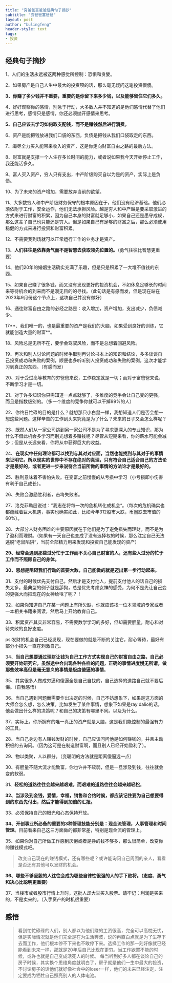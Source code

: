 ```yaml
---
title: "穷爸爸富爸爸经典句子摘抄"
subtitle: "穷爸爸富爸爸"
layout: post
author: "bulingfeng"
header-style: text
tags:
- 投资
---
```


## 经典句子摘抄

1、人们的生活永远被这两种感觉所控制：恐惧和贪婪。

2、如果房产是自己人生中最大的投资项的话，那么毫无疑问这笔投资很傻。

**3、你赚了多少钱并不重要，重要的是你留下来多少钱，以及能够留住它们多久。**

4、好好观察你的感情，别急于行动，大多数人并不知道的是他们感情代替了他们进行思考，感情只是感情，你还必须抛开感情来思考。

**5、自己应该去学习如何取支配钱，而不是赚钱然后进行消费。**

6、资产是能把钱放进我们口袋的东西，负债是把钱从我们口袋取走的东西。

7、竭尽全力买入能带来收入的资产，这是你走向财富自由之路的最后方法。

8、财富就是支撑一个人生存多长时间的能力，或者说如果我今天开始停止工作，我还能活多久。

9、富人买入资产，穷人只有支出，中产阶级购买自以为是的资产，实际上是负债。

10、为了未来的资产增加，需要放弃当前的欲望。

11、大多数穷人和中产阶级财务保守的根本原因在于，他们没有经济基础。他们必须依附于工作，安全运作，他们无法承担风险。越是穷人和中产越是要采取激进的方式来进行财富的积累，因为自己本身的财富就足够小，如果自己还是墨守成规，那么这辈子自己也只能还是穷人。但是如果自己有足够的财富之后，那么必须使用稳健的方式来进行投资和财富积累。

12、不需要我到场就可以正常运行工作的业务才是资产。

13、**人们往往是依靠勇气而不是智慧去获取领先位置的。**（勇气往往比智慧更重要）

14、他们20年的婚姻生活确实充满了乐趣，但是只是积累了一大堆不值钱的东西。

15、如果自己赚了很多钱，而又没有发现更好的投资机会，不如休息足够长的时间来等待机会的到来而不是漫无目的的寻找。（此句话是有感而发，但是现在站在2023年9月份这个节点上，这块自己并没有做好）

16、通往财富自由之路的必经之路是：收入增加，资产增加，支出减少，负债减少。

17**、我们唯一的，也是最重要的资产是我们的大脑，如果受到良好的训练，它就能创造大量的财富**。

18、风险总是无所不在，要学会驾驭风险，而不是总想着回避风险。

19、再次和别人讨论问题的时候争取别再讨论书本上的知识和结论，多多谈谈自己投资成功和失败的案例，顺便也多听听别人投资成功和失败的案例，这次才能学习到真正的东西。（有感而发）

20、对于受过高等教育的穷爸爸来说，工作稳定就是一切；而对于富爸爸来说，不断学习才是一切。

21、对于许多知识你只需知道一点点就够了，多维度的竞争会让自己变的更强，而且是指数级别的。（多一个维度的竞争你就可以干掉99%的人）

22、你终日忙碌的目的是什么？就想那只小白鼠一样，我想知道人们是否会想一想这些问题。这样辛苦的工作到头来究竟是为了什么？未来的日子又会怎么样呢？

23、既然人们从一家公司跳到另一家公司不是为了寻求更深入的专业知识，那为什么不借此机会多学习而别光想着多赚钱呢？尽管从短期来看，你的薪水可能会减少；但是从长远来看，你将从中获得巨大的收益。

24、**在现实中任何理论都可以找到与其对对应面，当然也能找到与其对于的事情来证明它。所以现实的世界中不存在绝对的真理，只有符合自己适合自己的方法论才是最好的，或者更进一步来说符合当前所做的事情的方法论才是最好的。**

25、胜利意味着不害怕失败。在变富之前慢慢的从亏损中学习（小亏损即小伤害有利于自己成长）。

26、失败会激励胜利者，击垮失败者。

27、洛克菲勒层说过：”我志在将每一次的危机转化成机会“。（每次的危机确实也都蕴藏着巨大机遇，事实也确实如此，比如今年312股市大跌，币圈跌去市值的60%）。

28、大部分人财务困难的主要原因就在于他们是为了避免损失而理财，而不是为了盈利而理财。（如果有一天自己也变成了没有选择权的时候，那么注定自己无法逃脱”老鼠陷阱“，当前全部精力用来发现和投资自己能发现的资产）

**29、经常会遇到那些过分忙于工作而不关心自己财富的人，还有些人过分的忙于工作而不照顾自己的身体。**

**30、思想是阻碍我们行动的首要大敌，自己能做的就是迈出第一步行动起来。**

31、支付的时候优先支付自己，然后才是支付他人，提前支付他人的话自己的损失太多。最典型的例子就是舔狗，总是优先考虑女神的感受，为何不是先让自己变的更强大而把现在的女神给甩了呢？！

32、如果你知道自己在某一问题上有所欠缺，你就应该找一位本领域的专家或者一本相关书籍来阅读，然后马上开始教育自己。

33、积累资产其实非常容易，不需要数学学习的多好，但却需要胆量，耐心和对待失败的良好态度。

ps:发财的机会自己已经发现，现在要做的就是不断的关注它，耐心等待，最好有部分小损失一直在刺激自己。

34、**当自己想要通过理财让钱为自己工作方式实现自己的财富自由之路，自己必须要开始研究它，虽然途中会出现各种各样的问题，正确的事情进度慢无所谓，做那些效率高但是毫无意义的事情是极度傻逼的事情**。

35、其实很多人做成穷逼和傻逼全是自己自找的，自己选择的道路自己就不要后悔。（自我感悟）

36、当自己遇到问题而需要作出决定的时候，自己不妨想象下，如果是这方面的大师会怎么想，怎么决策。比如发生了某件事情，想象下如果是ray dalio的话，他会做出什么样的决策呢？和自己的决策有哪里不同。以及为什么。

37、实际上，你所拥有的唯一真正的资产就是大脑，这是我们能控制的最强有力的工具。

28、当自己身边有人赚钱发财的时候，自己应该问问他是如何赚钱的，并且主动积极的去询问。（因为这可是在制造财富啊，而且别人已经开始盈利了）。

29、物以类聚，人以群分。（变聪明的方法就是距离傻逼远一点）

30、有胆量不随大流才能致富，你也许并不软弱，但是一旦涉及到钱，往往就会变的软弱。

31、**轻松的道路往往会越来越艰难，而艰难的道路往往会越来越轻松**。

**32、当涉及到金钱，爱情，幸福，销售和合约时候，都应该记住要为自己想要得到的东西先付出，然后才能得到加倍的汇报。**

33、必须保持自己的眼光和心态保持开放。

**34、开创事业所必备的重要的3种管理技能分别是：现金流管理，人事管理和时间管理**。目前看来自己这三方面做的都非常差，特别是现金流的管理上。

35、如果你对自己所做工作感到厌倦或者是挣的钱不够多，那么很简单，改变你的赚钱模式吧。

> 改变自己现在的赚钱模式，还有哪些呢？或许能询问自己周围的亲人，看看是否还有其他可以发财的机会。

**36、哪些不够坚毅的人往往会成为哪些自律性很强的人的手下败将。（态度、勇气和决心比聪明更重要）**

37、当楼市或者股市行情上升时，这批人却大举买入股票。请牢记：利润是买来的，不是卖来的。（入手资产的时机很重要）

## 感悟
>看到忙忙碌碌的人们，别人都以为他们赚的工资很高，完全可以高枕无忧，但是实际情况就是他们完全是在为生活奔波，说的再直白点就是为了生存下去而工作，他们根本停不下来也不敢停下来。选择工作的那一刻好像就已经能看到未来一样，那就是20年后自己比现在更穷。当工作欲罢不能的时候，或许也就是自己变成活死人的时候。 
每当听到好多人都在谈论自己的房子时候，其实换个思维角度就明白了，房子就是他们一生中最大的投资，不讨论房子的话他们就好像社会中的loser一样，他们的未来已经注定，注定要成为牺牲自己照亮别人的人体电池。

